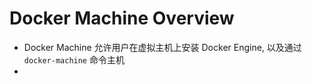 # Docker Machine Overview

- Docker Machine 允许用户在虚拟主机上安装 Docker Engine, 以及通过 `docker-machine` 命令主机
- 
